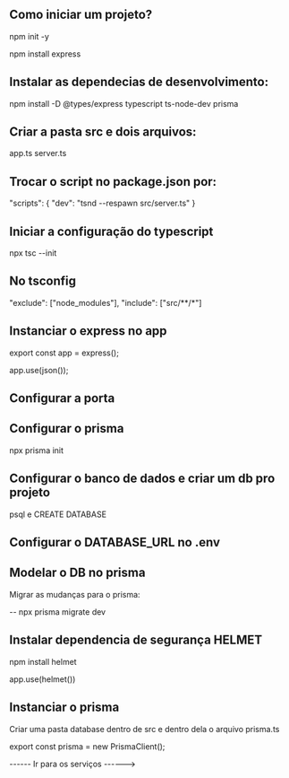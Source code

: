 ## Como iniciar um projeto?

npm init -y

npm install express

## Instalar as dependecias de desenvolvimento:

npm install -D @types/express typescript ts-node-dev prisma

## Criar a pasta src e dois arquivos:

app.ts
server.ts

## Trocar o script no package.json por:

"scripts": {
    "dev": "tsnd --respawn src/server.ts"
  }

## Iniciar a configuração do typescript 

npx tsc --init

## No tsconfig

"exclude": ["node_modules"],
"include": ["src/**/*"]

## Instanciar o express no app

export const app = express();

app.use(json());

## Configurar a porta

## Configurar o prisma

npx prisma init

## Configurar o banco de dados e criar um db pro projeto

psql e CREATE DATABASE

## Configurar o DATABASE_URL no .env

## Modelar o DB no prisma

Migrar as mudanças para o prisma: 

-- npx prisma migrate dev 

## Instalar dependencia de segurança HELMET

npm install helmet

app.use(helmet())

## Instanciar o prisma

Criar uma pasta database dentro de src e dentro dela o arquivo prisma.ts

export const prisma = new PrismaClient();

------ Ir para os serviços ------>
